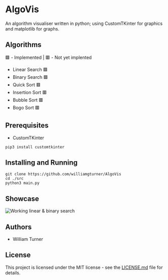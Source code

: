 # AlgoVis
An algorithm visualiser written in python; using CustomTKinter for graphics and matplotlib for graphs.

## Algorithms
🟩 - Implemented | 🟥 - Not yet implented
 - Linear Search 🟩
 - Binary Search 🟩
 - Quick Sort 🟥
 - Insertion Sort 🟥
 - Bubble Sort 🟥
 - Bogo Sort 🟥

## Prerequisites
 - CustomTKinter
```
pip3 install customtkinter
```

## Installing and Running
```
git clone https://github.com/williamgturner/AlgoVis
cd ./src
python3 main.py
```

## Showcase
![Working linear & binary search](images/demo.gif)

## Authors
 - William Turner

## License
This project is licensed under the MIT license - see the [LICENSE.md](LICENSE) file for details.